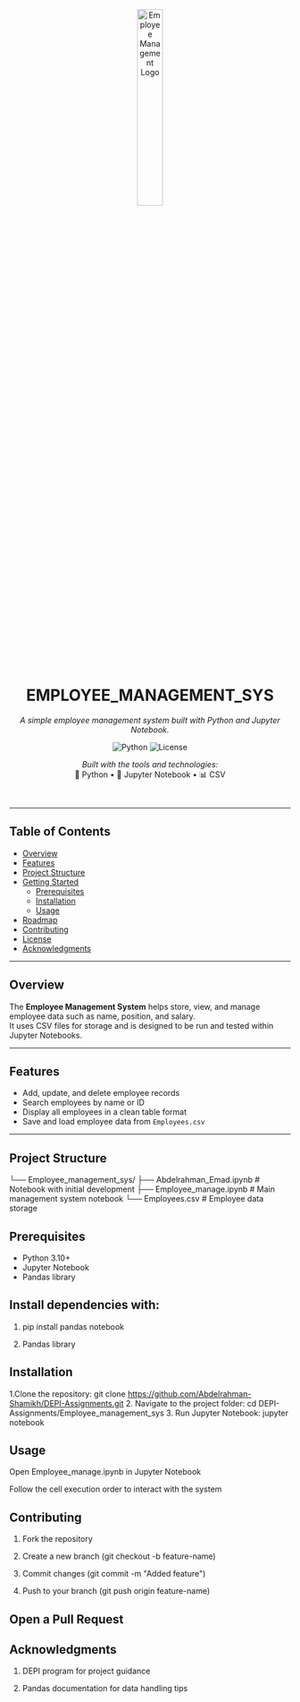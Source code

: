 <div id="top">

<!-- HEADER STYLE: CLASSIC -->
<div align="center">

<img src="https://raw.githubusercontent.com/Abdelrahman-Shamikh/DEPI-Assignments/main/Employee_management_sys/assets/logo.png" width="30%" alt="Employee Management Logo"/>

# EMPLOYEE_MANAGEMENT_SYS

<em>A simple employee management system built with Python and Jupyter Notebook.</em>

<!-- BADGES -->
![Python](https://img.shields.io/badge/Python-3.10-blue.svg)
![License](https://img.shields.io/badge/License-MIT-green.svg)

<em>Built with the tools and technologies:</em>  
🐍 Python • 📓 Jupyter Notebook • 📊 CSV  

</div>
<br>

---

## Table of Contents

- [Overview](#overview)
- [Features](#features)
- [Project Structure](#project-structure)
- [Getting Started](#getting-started)
    - [Prerequisites](#prerequisites)
    - [Installation](#installation)
    - [Usage](#usage)
- [Roadmap](#roadmap)
- [Contributing](#contributing)
- [License](#license)
- [Acknowledgments](#acknowledgments)

---

## Overview

The **Employee Management System** helps store, view, and manage employee data such as name, position, and salary.  
It uses CSV files for storage and is designed to be run and tested within Jupyter Notebooks.

---

## Features

- Add, update, and delete employee records  
- Search employees by name or ID  
- Display all employees in a clean table format  
- Save and load employee data from `Employees.csv`  

---

## Project Structure

└── Employee_management_sys/
    ├── Abdelrahman_Emad.ipynb     # Notebook with initial development
    ├── Employee_manage.ipynb      # Main management system notebook
    └── Employees.csv              # Employee data storage
## Prerequisites

- Python 3.10+
- Jupyter Notebook
- Pandas library

## Install dependencies with:

1. pip install pandas notebook

2. Pandas library

## Installation

1.Clone the repository:
git clone https://github.com/Abdelrahman-Shamikh/DEPI-Assignments.git
2. Navigate to the project folder:
cd DEPI-Assignments/Employee_management_sys
3. Run Jupyter Notebook:
jupyter notebook
## Usage
Open Employee_manage.ipynb in Jupyter Notebook

Follow the cell execution order to interact with the system

## Contributing
1. Fork the repository

2. Create a new branch (git checkout -b feature-name)

3. Commit changes (git commit -m "Added feature")

4. Push to your branch (git push origin feature-name)

## Open a Pull Request

## Acknowledgments
1. DEPI program for project guidance

2. Pandas documentation for data handling tips

<div align="right">


</div>
